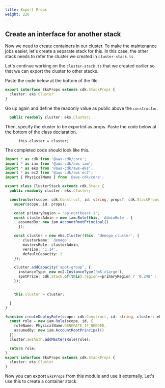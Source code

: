 ```yaml
---
title: Export Props
weight: 220
---
```


## Create an interface for another stack
Now we need to create containers in our cluster.
To make the maintenance jobs easier, let's create a separate stack for this. In this case, the other stack needs to refer the cluster we created in `cluster-stack.ts`.

Let's continue working on the `cluster-stack.ts` that we created earlier so that we can export the cluster to other stacks.

Paste the code below at the bottom of the file.

```typescript
export interface EksProps extends cdk.StackProps {
  cluster: eks.Cluster
}

```

Go up again and define the readonly value as public above the `constructor`.

```typescript
  public readonly cluster: eks.Cluster;
```

Then, specify the cluster to be exported as props.
Paste the code below at the bottom of the class declaration.

```
      this.cluster = cluster;
```


The completed code should look like this.
```typescript
import * as cdk from '@aws-cdk/core';
import * as iam from '@aws-cdk/aws-iam';
import * as eks from '@aws-cdk/aws-eks';
import * as ec2 from '@aws-cdk/aws-ec2';
import { PhysicalName } from '@aws-cdk/core';

export class ClusterStack extends cdk.Stack {
  public readonly cluster: eks.Cluster;

  constructor(scope: cdk.Construct, id: string, props?: cdk.StackProps) {
    super(scope, id, props);

    const primaryRegion = 'ap-northeast-1';
    const clusterAdmin = new iam.Role(this, 'AdminRole', {
      assumedBy: new iam.AccountRootPrincipal()
      });

    const cluster = new eks.Cluster(this, 'demogo-cluster', {
        clusterName: `demogo`,
        mastersRole: clusterAdmin,
        version: '1.14',
        defaultCapacity: 2
    });

    cluster.addCapacity('spot-group', {
      instanceType: new ec2.InstanceType('m5.xlarge'),
      spotPrice: cdk.Stack.of(this).region==primaryRegion ? '0.248' : '0.192'
    });


    this.cluster = cluster;

  }
}

function createDeployRole(scope: cdk.Construct, id: string, cluster: eks.Cluster): iam.Role {
  const role = new iam.Role(scope, id, {
    roleName: PhysicalName.GENERATE_IF_NEEDED,
    assumedBy: new iam.AccountRootPrincipal()
  });
  cluster.awsAuth.addMastersRole(role);

  return role;
}
export interface EksProps extends cdk.StackProps {
  cluster: eks.Cluster
}


```
Now you can export `EksProps` from this module and use it externally.
Let's use this to create a container stack.